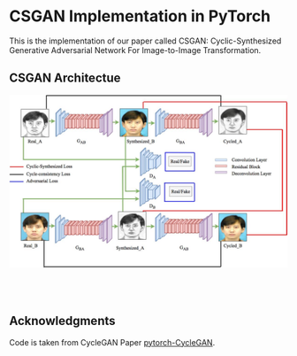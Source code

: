 # CSGAN Implementation in PyTorch
This is the implementation of our paper called CSGAN: Cyclic-Synthesized Generative Adversarial Network For Image-to-Image Transformation.
## CSGAN Architectue
<img src='CSGAN.jpg' align="centre" width=600>
<br><br><br><br>

## Acknowledgments
Code is taken from CycleGAN Paper [pytorch-CycleGAN](https://github.com/junyanz/pytorch-CycleGAN-and-pix2pix).
